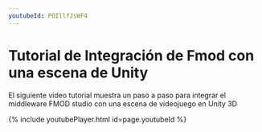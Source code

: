 ```yaml
---
youtubeId: POIllfJsWF4
---      
```



# Tutorial de Integración de Fmod con una escena de Unity

El siguiente video tutorial muestra un paso a paso para integrar el middleware FMOD studio con una escena de videojuego en Unity 3D

{% include youtubePlayer.html id=page.youtubeId %}

